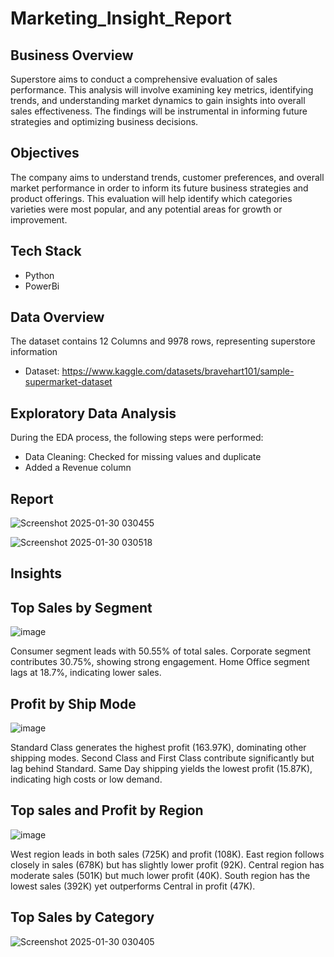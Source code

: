 # Marketing_Insight_Report
## Business Overview
Superstore aims to conduct a comprehensive evaluation of sales performance. This analysis will involve examining key metrics, identifying trends, and understanding market dynamics to gain insights into overall sales effectiveness. The findings will be instrumental in informing future strategies and optimizing business decisions.

## Objectives
The company aims to understand trends, customer preferences, and overall market performance in order to inform its future business strategies and product offerings. 
This evaluation will help identify which categories varieties were most popular, and any potential areas for growth or improvement.

## Tech Stack
- Python
- PowerBi

## Data Overview
The dataset contains 12 Columns and 9978 rows, representing superstore information
- Dataset: https://www.kaggle.com/datasets/bravehart101/sample-supermarket-dataset

## Exploratory Data Analysis
During the EDA process, the following steps were performed:

- Data Cleaning: Checked for missing values and duplicate
- Added a Revenue column

## Report
![Screenshot 2025-01-30 030455](https://github.com/user-attachments/assets/29bd2921-a7b6-4dc7-a8d3-511bc0b43921)

![Screenshot 2025-01-30 030518](https://github.com/user-attachments/assets/08c57120-75e0-4a7f-a2fa-d3b08f6a0065)



## Insights
## Top Sales by Segment

![image](https://github.com/user-attachments/assets/d15f36eb-09a4-4c69-be04-e812b588b9d9)

Consumer segment leads with 50.55% of total sales.
Corporate segment contributes 30.75%, showing strong engagement.
Home Office segment lags at 18.7%, indicating lower sales.

## Profit by Ship Mode

![image](https://github.com/user-attachments/assets/19a0f365-76b5-4a12-b9a5-2e7f957f1d58)

Standard Class generates the highest profit (163.97K), dominating other shipping modes.
Second Class and First Class contribute significantly but lag behind Standard.
Same Day shipping yields the lowest profit (15.87K), indicating high costs or low demand.

## Top sales and Profit by Region

![image](https://github.com/user-attachments/assets/efd4be1c-864c-4e2e-b2e4-c4306ac252d2)

West region leads in both sales (725K) and profit (108K).
East region follows closely in sales (678K) but has slightly lower profit (92K).
Central region has moderate sales (501K) but much lower profit (40K).
South region has the lowest sales (392K) yet outperforms Central in profit (47K).

## Top Sales by Category

![Screenshot 2025-01-30 030405](https://github.com/user-attachments/assets/154c4fd4-dddb-42f6-a8b1-6fea10f0673b)
